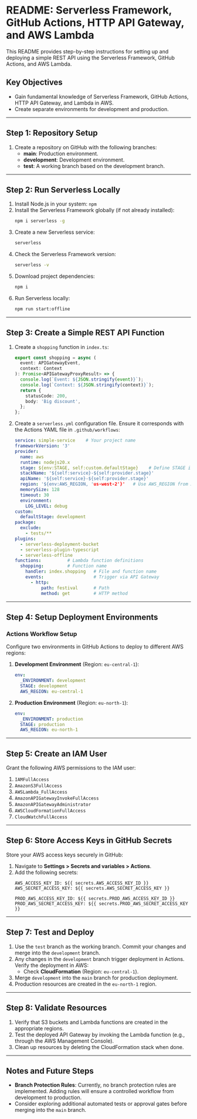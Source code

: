 # README: Serverless Framework, GitHub Actions, HTTP API Gateway, and AWS Lambda

This README provides step-by-step instructions for setting up and deploying a simple REST API using the Serverless Framework, GitHub Actions, and AWS Lambda.

## Key Objectives
- Gain fundamental knowledge of Serverless Framework, GitHub Actions, HTTP API Gateway, and Lambda in AWS.
- Create separate environments for development and production.

---

## Step 1: Repository Setup
1. Create a repository on GitHub with the following branches:
   - **main**: Production environment.
   - **development**: Development environment.
   - **test**: A working branch based on the development branch.

---

## Step 2: Run Serverless Locally
1. Install Node.js in your system: `npm`
2. Install the Serverless Framework globally (if not already installed):
   ```bash
   npm i serverless -g
   ```
3. Create a new Serverless service:
   ```bash
   serverless
   ```
4. Check the Serverless Framework version:
   ```bash
   serverless -v
   ```
5. Download project dependencies:
   ```bash
   npm i
   ```
6. Run Serverless locally:
   ```bash
   npm run start:offline
   ```

---

## Step 3: Create a Simple REST API Function
1. Create a `shopping` function in `index.ts`:
   ```typescript
   export const shopping = async (
     event: APIGatewayEvent,
     context: Context
   ): Promise<APIGatewayProxyResult> => {
     console.log(`Event: ${JSON.stringify(event)}`);
     console.log(`Context: ${JSON.stringify(context)}`);
     return {
       statusCode: 200,
       body: 'Big discount',
     };
   };
   ```

2. Create a `serverless.yml` configuration file. Ensure it corresponds with the Actions YAML file in `.github/workflows`:
   ```yaml
   service: simple-service    # Your project name
   frameworkVersion: '3'
   provider:
     name: aws
     runtime: nodejs20.x
     stage: ${env:STAGE, self:custom.defaultStage}    # Define STAGE in the Actions file
     stackName: '${self:service}-${self:provider.stage}'
     apiName: '${self:service}-${self:provider.stage}'
     region: '${env:AWS_REGION, 'us-west-2'}'   # Use AWS_REGION from Actions or default to 'us-west-2'
     memorySize: 128
     timeout: 30
     environment:
       LOG_LEVEL: debug
   custom:
     defaultStage: development
   package:
     exclude:
       - tests/**
   plugins:
     - serverless-deployment-bucket
     - serverless-plugin-typescript
     - serverless-offline
   functions:          # Lambda function definitions
     shopping:         # Function name
       handler: index.shopping   # File and function name
       events:                   # Trigger via API Gateway
         - http:
             path: festival      # Path
             method: get         # HTTP method
   ```

---

## Step 4: Setup Deployment Environments
### Actions Workflow Setup
Configure two environments in GitHub Actions to deploy to different AWS regions:

1. **Development Environment** (Region: `eu-central-1`):
   ```yaml
   env:
     _ENVIRONMENT: development
     STAGE: development
     AWS_REGION: eu-central-1
   ```

2. **Production Environment** (Region: `eu-north-1`):
   ```yaml
   env:
     _ENVIRONMENT: production
     STAGE: production
     AWS_REGION: eu-north-1
   ```

---

## Step 5: Create an IAM User
Grant the following AWS permissions to the IAM user:
1. `IAMFullAccess`
2. `AmazonS3FullAccess`
3. `AWSLambda_FullAccess`
4. `AmazonAPIGatewayInvokeFullAccess`
5. `AmazonAPIGatewayAdministrator`
6. `AWSCloudFormationFullAccess`
7. `CloudWatchFullAccess`

---

## Step 6: Store Access Keys in GitHub Secrets
Store your AWS access keys securely in GitHub:
1. Navigate to **Settings > Secrets and variables > Actions**.
2. Add the following secrets:
   ```
   AWS_ACCESS_KEY_ID: ${{ secrets.AWS_ACCESS_KEY_ID }}
   AWS_SECRET_ACCESS_KEY: ${{ secrets.AWS_SECRET_ACCESS_KEY }}

   PROD_AWS_ACCESS_KEY_ID: ${{ secrets.PROD_AWS_ACCESS_KEY_ID }}
   PROD_AWS_SECRET_ACCESS_KEY: ${{ secrets.PROD_AWS_SECRET_ACCESS_KEY }}
   ```

---

## Step 7: Test and Deploy
1. Use the `test` branch as the working branch. Commit your changes and merge into the `development` branch.
2. Any changes in the `development` branch trigger deployment in Actions. Verify the deployment in AWS:
   - Check **CloudFormation** (Region: `eu-central-1`).
3. Merge `development` into the `main` branch for production deployment.
4. Production resources are created in the `eu-north-1` region.

---

## Step 8: Validate Resources
1. Verify that S3 buckets and Lambda functions are created in the appropriate regions.
2. Test the deployed API Gateway by invoking the Lambda function (e.g., through the AWS Management Console).
3. Clean up resources by deleting the CloudFormation stack when done.

---

## Notes and Future Steps
- **Branch Protection Rules**: Currently, no branch protection rules are implemented. Adding rules will ensure a controlled workflow from development to production.
- Consider exploring additional automated tests or approval gates before merging into the `main` branch.

